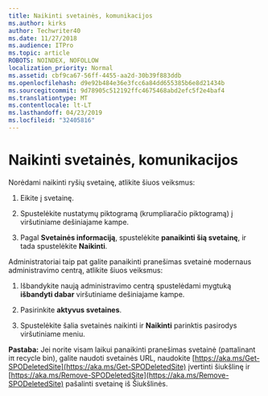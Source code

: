 ```yaml
---
title: Naikinti svetainės, komunikacijos
ms.author: kirks
author: Techwriter40
ms.date: 11/27/2018
ms.audience: ITPro
ms.topic: article
ROBOTS: NOINDEX, NOFOLLOW
localization_priority: Normal
ms.assetid: cbf9ca67-56ff-4455-aa2d-30b39f883ddb
ms.openlocfilehash: d9e92b484e36e3fcc6a84dd655385b6e8d21434b
ms.sourcegitcommit: 9d78905c512192ffc4675468abd2efc5f2e4baf4
ms.translationtype: MT
ms.contentlocale: lt-LT
ms.lasthandoff: 04/23/2019
ms.locfileid: "32405816"
---
```

# <a name="delete-a-communication-site"></a>Naikinti svetainės, komunikacijos

Norėdami naikinti ryšių svetainę, atlikite šiuos veiksmus: 
  
1. Eikite į svetainę. 
  
2. Spustelėkite nustatymų piktogramą (krumpliaračio piktogramą) į viršutiniame dešiniajame kampe. 
  
3. Pagal **Svetainės informaciją**, spustelėkite **panaikinti šią svetainę**, ir tada spustelėkite **Naikinti**. 
  
Administratoriai taip pat galite panaikinti pranešimas svetainė modernaus administravimo centrą, atlikite šiuos veiksmus: 
  
1. Išbandykite naują administravimo centrą spustelėdami mygtuką **išbandyti dabar** viršutiniame dešiniajame kampe. 
  
2. Pasirinkite **aktyvus svetaines**. 
  
3. Spustelėkite šalia svetainės naikinti ir **Naikinti** parinktis pasirodys viršutiniame meniu. 
  
 **Pastaba:** Jei norite visam laikui panaikinti pranešimas svetainė (paπalinant iπ recycle bin), galite naudoti svetainės URL, naudokite [https://aka.ms/Get-SPODeletedSite](https://aka.ms/Get-SPODeletedSite) įvertinti šiukšlinę ir [https://aka.ms/Remove-SPODeletedSite](https://aka.ms/Remove-SPODeletedSite) pašalinti svetainę iš Šiukšlinės. 
  

